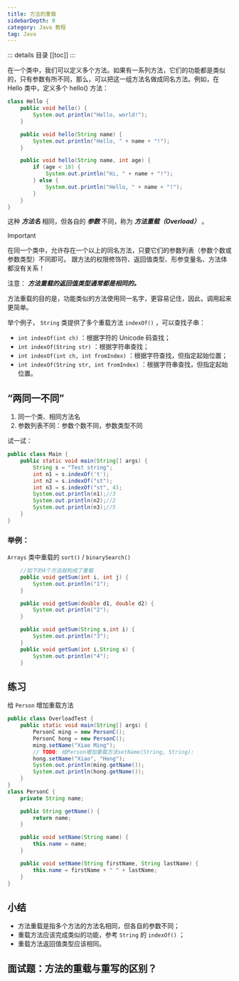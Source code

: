 ```yaml
---
title: 方法的重载
sidebarDepth: 0
category: Java 教程
tag: Java
---
```


::: details 目录
[[toc]]
:::



在一个类中，我们可以定义多个方法。如果有一系列方法，它们的功能都是类似的，只有参数有所不同，那么，可以把这一组方法名做成同名方法。例如，在 Hello 类中，定义多个 hello() 方法：

```java
class Hello {
    public void hello() {
        System.out.println("Hello, world!");
    }

    public void hello(String name) {
        System.out.println("Hello, " + name + "!");
    }

    public void hello(String name, int age) {
        if (age < 18) {
            System.out.println("Hi, " + name + "!");
        } else {
            System.out.println("Hello, " + name + "!");
        }
    }
}
```

这种 ***方法名*** 相同，但各自的 ***参数*** 不同，称为 ***方法重载（Overload）*** 。

> [!important]
> 在同一个类中，允许存在一个以上的同名方法，只要它们的参数列表（参数个数或参数类型）不同即可。
跟方法的权限修饰符、返回值类型、形参变量名、方法体都没有关系！

注意： ***方法重载的返回值类型通常都是相同的。***

方法重载的目的是，功能类似的方法使用同一名字，更容易记住，因此，调用起来更简单。

举个例子， `String` 类提供了多个重载方法 `indexOf()` ，可以查找子串：

- `int indexOf(int ch)` ：根据字符的 Unicode 码查找；
- `int indexOf(String str)` ：根据字符串查找；
- `int indexOf(int ch, int fromIndex)` ：根据字符查找，但指定起始位置；
- `int indexOf(String str, int fromIndex)` ：根据字符串查找，但指定起始位置。

## “两同一不同”

1. 同一个类、相同方法名
2. 参数列表不同：参数个数不同，参数类型不同

试一试：

```java
public class Main {
    public static void main(String[] args) {
        String s = "Test string";
        int n1 = s.indexOf('t');
        int n2 = s.indexOf("st");
        int n3 = s.indexOf("st", 4);
        System.out.println(n1);//3
        System.out.println(n2);//2
        System.out.println(n3);//5
    }
}
```

### 举例：

`Arrays` 类中重载的 `sort()` / `binarySearch()`

```java
	//如下的4个方法就构成了重载
	public void getSum(int i, int j) {
		System.out.println("1");
	}

	public void getSum(double d1, double d2) {
		System.out.println("2");
	}

	public void getSum(String s,int i) {
		System.out.println("3");
	}
	public void getSum(int i,String s) {
		System.out.println("4");
	}
```


## 练习

给 `Person` 增加重载方法

```java
public class OverloadTest {
    public static void main(String[] args) {
        PersonC ming = new PersonC();
        PersonC hong = new PersonC();
        ming.setName("Xiao Ming");
        // TODO: 给Person增加重载方法setName(String, String):
        hong.setName("Xiao", "Hong");
        System.out.println(ming.getName());
        System.out.println(hong.getName());
    }
}
class PersonC {
    private String name;

    public String getName() {
        return name;
    }

    public void setName(String name) {
        this.name = name;
    }

    public void setName(String firstName, String lastName) {
        this.name = firstName + " " + lastName;
    }
}
```


## 小结

- 方法重载是指多个方法的方法名相同，但各自的参数不同；
- 重载方法应该完成类似的功能，参考 `String` 的 `indexOf()` ；
- 重载方法返回值类型应该相同。

## 面试题：方法的重载与重写的区别？




